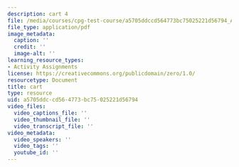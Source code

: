 ```yaml
---
description: cart 4
file: /media/courses/cpg-test-course/a5705ddccd564773bc75025221d56794_Amazon_Fresh_Shopping_Cart.pdf
file_type: application/pdf
image_metadata:
  caption: ''
  credit: ''
  image-alt: ''
learning_resource_types:
- Activity Assignments
license: https://creativecommons.org/publicdomain/zero/1.0/
resourcetype: Document
title: cart
type: resource
uid: a5705ddc-cd56-4773-bc75-025221d56794
video_files:
  video_captions_file: ''
  video_thumbnail_file: ''
  video_transcript_file: ''
video_metadata:
  video_speakers: ''
  video_tags: ''
  youtube_id: ''
---
```

